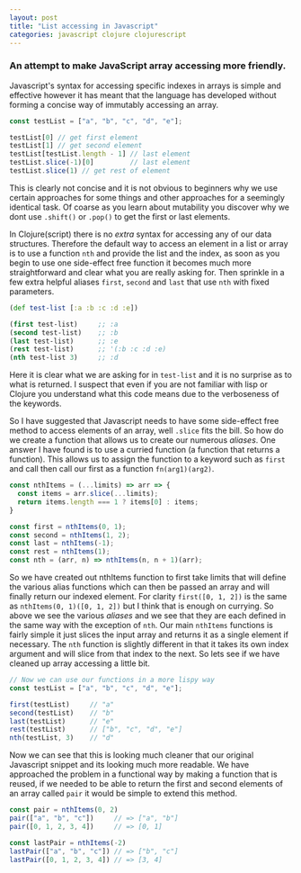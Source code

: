 ```yaml
---
layout: post
title: "List accessing in Javascript"
categories: javascript clojure clojurescript
---
```



### An attempt to make JavaScript array accessing more friendly.

Javascript's syntax for accessing specific indexes in arrays is simple and effective however it has meant that the language has developed without forming a concise way of immutably accessing an array.

```js
const testList = ["a", "b", "c", "d", "e"];

testList[0] // get first element
testList[1] // get second element
testList[testList.length - 1] // last element
testList.slice(-1)[0]         // last element
testList.slice(1) // get rest of element
```

This is clearly not concise and it is not obvious to beginners why we use certain approaches for some things and other approaches for a seemingly identical task. Of coarse as you learn about mutability you discover why we dont use `.shift()` or `.pop()` to get the first or last elements.

In Clojure(script) there is no *extra* syntax for accessing any of our data structures. Therefore the default way to access an element in a list or array is to use a function `nth` and provide the list and the index, as soon as you begin to use one side-effect free function it becomes much more straightforward and clear what you are really asking for. Then sprinkle in a few extra helpful aliases `first`, `second` and `last` that use `nth` with fixed parameters.

```clj
(def test-list [:a :b :c :d :e])

(first test-list)     ;; :a
(second test-list)    ;; :b
(last test-list)      ;; :e
(rest test-list)      ;; '(:b :c :d :e)
(nth test-list 3)     ;; :d
```

Here it is clear what we are asking for in `test-list` and it is no surprise as to what is returned. I suspect that even if you are not familiar with lisp or Clojure you understand what this code means due to the verboseness of the keywords.

So I have suggested that Javascript needs to have some side-effect free method to access elements of an array, well `.slice` fits the bill. So how do we create a function that allows us to create our numerous *aliases*. One answer I have found is to use a curried function (a function that returns a function). This allows us to assign the function to a keyword such as `first` and call then call our first as a function `fn(arg1)(arg2)`.

```js
const nthItems = (...limits) => arr => {
  const items = arr.slice(...limits);
  return items.length === 1 ? items[0] : items;
}

const first = nthItems(0, 1);
const second = nthItems(1, 2);
const last = nthItems(-1);
const rest = nthItems(1);
const nth = (arr, n) => nthItems(n, n + 1)(arr);
```

So we have created out nthItems function to first take limits that will define the various alias functions which can then be passed an array and will finally return our indexed element. For clarity `first([0, 1, 2])` is the same as `nthItems(0, 1)([0, 1, 2])` but I think that is enough on currying. So above we see the various *aliases* and we see that they are each defined in the same way with the exception of `nth`. Our main `nthItems` functions is fairly simple it just slices the input array and returns it as a single element if necessary. The `nth` function is slightly different in that it takes its own index argument and will slice from that index to the next. So lets see if we have cleaned up array accessing a little bit.

```js
// Now we can use our functions in a more lispy way
const testList = ["a", "b", "c", "d", "e"];

first(testList)     // "a"
second(testList)    // "b"
last(testList)      // "e"
rest(testList)      // ["b", "c", "d", "e"]
nth(testList, 3)    // "d"
```

Now we can see that this is looking much cleaner that our original Javascript snippet and its looking much more readable. We have approached the problem in a functional way by making a function that is reused, if we needed to be able to return the first and second elements of an array called `pair` it would be simple to extend this method.

```js
const pair = nthItems(0, 2)
pair(["a", "b", "c"])     // => ["a", "b"]
pair([0, 1, 2, 3, 4])     // => [0, 1]

const lastPair = nthItems(-2)
lastPair(["a", "b", "c"]) // => ["b", "c"]
lastPair([0, 1, 2, 3, 4]) // => [3, 4]
```
